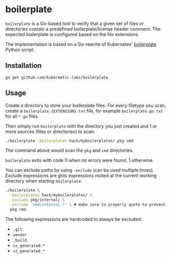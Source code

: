 # boilerplate

`boilerplate` is a Go-based tool to verify that a given set of files
or directories contain a predefined boilerplate/license header comment.
The expected boilerplate is configured based on the file extensions.

The implementation is based on a Go-rewrite of Kubernetes'
[boilerplate](https://github.com/kubernetes/kubernetes/tree/master/hack/boilerplate)
Python script.

## Installation

```
go get github.com/kubermatic-labs/boilerplate
```

## Usage

Create a directory to store your boilerplate files. For every filetype
you scan, create a `boilerplate.{EXTENSION}.txt` file, for example
`boilerplate.go.txt` for all `*.go` files.

Then simply run `boilerplate` with the directory you just created and
1 or more sources (files or directories) to scan:

```bash
./boilerplate -boilerplates hack/myboilerplates/ pkg cmd
```

The command above would scan the `pkg` and `cmd` directories.

`boilerplate` exits with code 0 when no errors were found, 1 otherwise.

You can exclude paths by using `-exclude` (can be used multiple times).
Exclude expressions are glob expressions rooted at the current working
directory when starting `boilerplate`:

```bash
./boilerplate \
  -boilerplates hack/myboilerplates/ \
  -exclude pkg/internal/ \
  -exclude 'cmd/internal-*' \ # make sure to properly quote to prevent shell globbing
  pkg cmd
```

The following expressions are hardcoded to always be excluded:

* `.git`
* `vendor`
* `_build`
* `zz_generated.*`
* `zz_generated_*`
